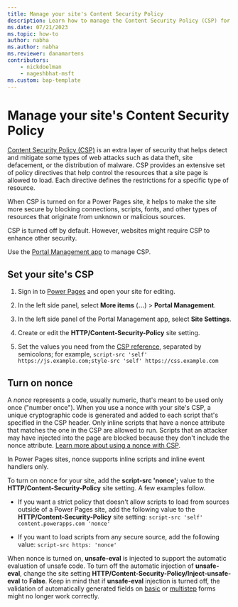 ```yaml
---
title: Manage your site's Content Security Policy
description: Learn how to manage the Content Security Policy (CSP) for sites you create with Microsoft Power Pages.
ms.date: 07/21/2023
ms.topic: how-to
author: nabha
ms.author: nabha
ms.reviewer: danamartens
contributors:
    - nickdoelman
    - nageshbhat-msft
ms.custom: bap-template
---
```


# Manage your site's Content Security Policy

[Content Security Policy (CSP)](https://content-security-policy.com/) is an extra layer of security that helps detect and mitigate some types of web attacks such as data theft, site defacement, or the distribution of malware. CSP provides an extensive set of policy directives that help control the resources that a site page is allowed to load. Each directive defines the restrictions for a specific type of resource.

When CSP is turned on for a Power Pages site, it helps to make the site more secure by blocking connections, scripts, fonts, and other types of resources that originate from unknown or malicious sources.

CSP is turned off by default. However, websites might require CSP to enhance other security.

Use the [Portal Management app](../configure/portal-management-app.md) to manage CSP.

## Set your site's CSP

1. Sign in to [Power Pages](https://make.powerpages.microsoft.com) and open your site for editing.

1. In the left side panel, select **More items** (**&hellip;**) > **Portal Management**.

1. In the left side panel of the Portal Management app, select **Site Settings**.

1. Create or edit the **HTTP/Content-Security-Policy** site setting.

1. Set the values you need from the [CSP reference](https://content-security-policy.com/), separated by semicolons; for example, `script-src 'self' https://js.example.com;style-src 'self' https://css.example.com`

## Turn on nonce

A *nonce* represents a code, usually numeric, that's meant to be used only once ("number once"). When you use a nonce with your site's CSP, a unique cryptographic code is generated and added to each script that's specified in the CSP header. Only inline scripts that have a nonce attribute that matches the one in the CSP are allowed to run. Scripts that an attacker may have injected into the page are blocked because they don't include the nonce attribute. [Learn more about using a nonce with CSP](https://content-security-policy.com/nonce/).

In Power Pages sites, nonce supports inline scripts and inline event handlers only.

To turn on nonce for your site, add the **script-src 'nonce';** value to the **HTTP/Content-Security-Policy** site setting. A few examples follow.

- If you want a strict policy that doesn't allow scripts to load from sources outside of a Power Pages site, add the following value to the **HTTP/Content-Security-Policy** site setting: `script-src 'self' content.powerapps.com 'nonce'`

- If you want to load scripts from any secure source, add the following value: `script-src https: 'nonce'`

When nonce is turned on, **unsafe-eval** is injected to support the automatic evaluation of unsafe code. To turn off the automatic injection of **unsafe-eval**, change the site setting **HTTP/Content-Security-Policy/Inject-unsafe-eval** to **False**. Keep in mind that if **unsafe-eval** injection is turned off, the validation of automatically generated fields on [basic](../getting-started/add-form.md)  or [multistep](../getting-started/multistep-forms.md) forms might no longer work correctly.
